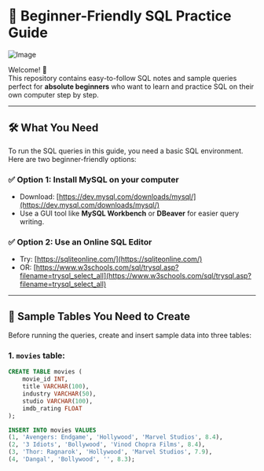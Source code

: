 # 📘 Beginner-Friendly SQL Practice Guide

![Image](https://github.com/user-attachments/assets/543fdb77-e4a3-4b64-b488-c2dd60aa97bd)

Welcome! 👋  
This repository contains easy-to-follow SQL notes and sample queries perfect for **absolute beginners** who want to learn and practice SQL on their own computer step by step.

---

## 🛠 What You Need

To run the SQL queries in this guide, you need a basic SQL environment. Here are two beginner-friendly options:

### ✅ Option 1: **Install MySQL on your computer**
- Download: [https://dev.mysql.com/downloads/mysql/](https://dev.mysql.com/downloads/mysql/)
- Use a GUI tool like **MySQL Workbench** or **DBeaver** for easier query writing.

### ✅ Option 2: **Use an Online SQL Editor**
- Try: [https://sqliteonline.com/](https://sqliteonline.com/)
- OR: [https://www.w3schools.com/sql/trysql.asp?filename=trysql_select_all](https://www.w3schools.com/sql/trysql.asp?filename=trysql_select_all)

---

## 📂 Sample Tables You Need to Create

Before running the queries, create and insert sample data into three tables:

### 1. `movies` table:

```sql
CREATE TABLE movies (
    movie_id INT,
    title VARCHAR(100),
    industry VARCHAR(50),
    studio VARCHAR(100),
    imdb_rating FLOAT
);

INSERT INTO movies VALUES
(1, 'Avengers: Endgame', 'Hollywood', 'Marvel Studios', 8.4),
(2, '3 Idiots', 'Bollywood', 'Vinod Chopra Films', 8.4),
(3, 'Thor: Ragnarok', 'Hollywood', 'Marvel Studios', 7.9),
(4, 'Dangal', 'Bollywood', '', 8.3);
